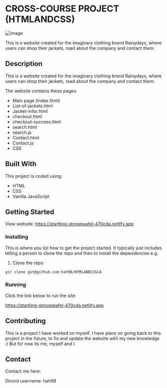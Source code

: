 # CROSS-COURSE PROJECT (HTMLANDCSS)

![image](./images/Skjermbilde%2023-05-31%kl.%14.50.56.png)

This is a website created for the imaginary clothing brand Rainydays, where users can shop their jackets, 
read about the company and contact them. 

## Description

This is a website created for the imaginary clothing brand Rainydays, where users can shop their jackets, 
read about the company and contact them.

The website contains these pages: 

-  Main page (index.html)
-  List-of-jackets.html
-  Jacket-infor.html
-  checkout.html
-  checkout-success.html
-  search.html
-  search.js
-  Contact.html
-  Contact.js 
-  CSS

## Built With

This project is coded using: 

- HTML
-  CSS
-  Vanilla JavaScript

## Getting Started

View website: https://startling-stroopwafel-470cda.netlify.app

### Installing

This is where you list how to get the project started. It typically just includes telling a person to clone the repo and then to install the dependencies e.g.

1. Clone the repo:

```bash
git clone git@github.com:hah98/HTMLANDCSSCA
```

### Running

Click the link below to run the site: 

 https://startling-stroopwafel-470cda.netlify.app

## Contributing

This is a project I have worked on myself. I have plans on going back to this project in the future, to fix and update the website with my new knowledge :) But for now its me, myself and I.

## Contact

Contact me here:

Dicord username: hah98

